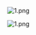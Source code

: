 ![1.png](https://i.loli.net/2018/06/29/5b351195a1754.png)

![1.png](https://img1.jcloudcs.com/cn/best-practice/WIPM/1.server-manager.jpg)
